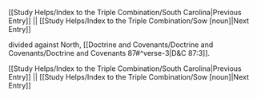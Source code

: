 [[Study Helps/Index to the Triple Combination/South Carolina|Previous Entry]]  ||  [[Study Helps/Index to the Triple Combination/Sow [noun]|Next Entry]]

 divided against North, [[Doctrine and Covenants/Doctrine and Covenants/Doctrine and Covenants 87#^verse-3|D&C 87:3]].

[[Study Helps/Index to the Triple Combination/South Carolina|Previous Entry]]  ||  [[Study Helps/Index to the Triple Combination/Sow [noun]|Next Entry]]